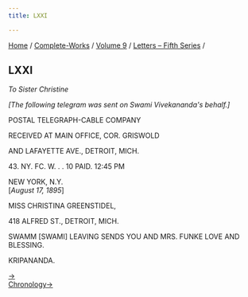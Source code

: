 ```yaml
---
title: LXXI

---
```



[Home](../../../index.htm) / [Complete-Works](../../complete_works.htm)
/ [Volume 9](../volume_9_contents.htm) / [Letters – Fifth
Series](letters_fifth_series_contents.htm) /



## LXXI

*To Sister Christine*

*\[The following telegram was sent on Swami Vivekananda's behalf.\]*

POSTAL TELEGRAPH-CABLE COMPANY

RECEIVED AT MAIN OFFICE, COR. GRISWOLD

AND LAFAYETTE AVE., DETROIT, MICH.

43\. NY. FC. W. . . 10 PAID. 12:45 PM

NEW YORK, N.Y.  
\[*August 17, 1895*\]

MISS CHRISTINA GREENSTIDEL,

418 ALFRED ST., DETROIT, MICH.

SWAMM \[SWAMI\] LEAVING SENDS YOU AND MRS. FUNKE LOVE AND BLESSING.

KRIPANANDA.

[→](072_mckindley.htm)  
[Chronology→](../../volume_5/epistles_first_series/049_alasinga.htm)


